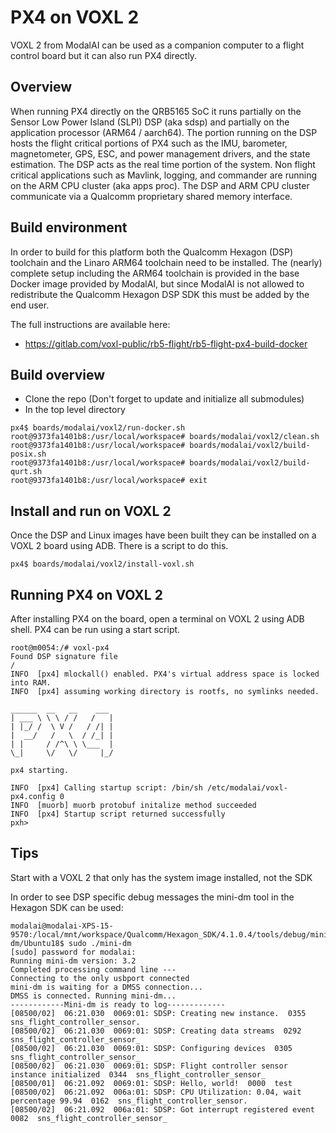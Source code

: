 # PX4 on VOXL 2

VOXL 2 from ModalAI can be used as a companion computer to a flight control board
but it can also run PX4 directly.

## Overview

When running PX4 directly on the QRB5165 SoC it runs partially on the Sensor Low Power Island (SLPI) DSP (aka sdsp) and partially on the application processor (ARM64 / aarch64).
The portion running on the DSP hosts the flight critical portions of PX4 such as
the IMU, barometer, magnetometer, GPS, ESC, and power management drivers, and the
state estimation. The DSP acts as the real time portion of the system. Non flight
critical applications such as Mavlink, logging, and commander are running on the
ARM CPU cluster (aka apps proc). The DSP and ARM CPU cluster communicate via a
Qualcomm proprietary shared memory interface.

## Build environment

In order to build for this platform both the Qualcomm Hexagon (DSP) toolchain and the Linaro ARM64 toolchain need to be installed. The (nearly) complete setup including the ARM64 toolchain is provided in the base Docker image provided by ModalAI, but since ModalAI is not allowed to redistribute the Qualcomm Hexagon DSP SDK this must be added by the end user.

The full instructions are available here:
- https://gitlab.com/voxl-public/rb5-flight/rb5-flight-px4-build-docker

## Build overview

- Clone the repo (Don't forget to update and initialize all submodules)
- In the top level directory
```
px4$ boards/modalai/voxl2/run-docker.sh
root@9373fa1401b8:/usr/local/workspace# boards/modalai/voxl2/clean.sh
root@9373fa1401b8:/usr/local/workspace# boards/modalai/voxl2/build-posix.sh
root@9373fa1401b8:/usr/local/workspace# boards/modalai/voxl2/build-qurt.sh
root@9373fa1401b8:/usr/local/workspace# exit
```

## Install and run on VOXL 2

Once the DSP and Linux images have been built they can be installed on a VOXL 2
board using ADB. There is a script to do this.
```
px4$ boards/modalai/voxl2/install-voxl.sh
```

## Running PX4 on VOXL 2

After installing PX4 on the board, open a terminal on VOXL 2 using ADB shell.
PX4 can be run using a start script.
```
root@m0054:/# voxl-px4
Found DSP signature file
/
INFO  [px4] mlockall() enabled. PX4's virtual address space is locked into RAM.
INFO  [px4] assuming working directory is rootfs, no symlinks needed.

______  __   __    ___
| ___ \ \ \ / /   /   |
| |_/ /  \ V /   / /| |
|  __/   /   \  / /_| |
| |     / /^\ \ \___  |
\_|     \/   \/     |_/

px4 starting.

INFO  [px4] Calling startup script: /bin/sh /etc/modalai/voxl-px4.config 0
INFO  [muorb] muorb protobuf initalize method succeeded
INFO  [px4] Startup script returned successfully
pxh>
```

## Tips

Start with a VOXL 2 that only has the system image installed, not the SDK

In order to see DSP specific debug messages the mini-dm tool in the Hexagon SDK
can be used:
```
modalai@modalai-XPS-15-9570:/local/mnt/workspace/Qualcomm/Hexagon_SDK/4.1.0.4/tools/debug/mini-dm/Ubuntu18$ sudo ./mini-dm
[sudo] password for modalai:
Running mini-dm version: 3.2
Completed processing command line ---
Connecting to the only usbport connected
mini-dm is waiting for a DMSS connection...
DMSS is connected. Running mini-dm...
------------Mini-dm is ready to log-------------
[08500/02]  06:21.030  0069:01: SDSP: Creating new instance.  0355  sns_flight_controller_sensor.
[08500/02]  06:21.030  0069:01: SDSP: Creating data streams  0292  sns_flight_controller_sensor_
[08500/02]  06:21.030  0069:01: SDSP: Configuring devices  0305  sns_flight_controller_sensor_
[08500/02]  06:21.030  0069:01: SDSP: Flight controller sensor instance initialized  0344  sns_flight_controller_sensor_
[08500/01]  06:21.092  0069:01: SDSP: Hello, world!  0000  test
[08500/02]  06:21.092  006a:01: SDSP: CPU Utilization: 0.04, wait percentage 99.94  0162  sns_flight_controller_sensor.
[08500/02]  06:21.092  006a:01: SDSP: Got interrupt registered event  0082  sns_flight_controller_sensor_
```
